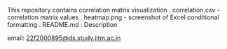This repository contains correlation matrix visualization
. correlation.csv - correlation matrix values
. heatmap.png - screenshot of Excel conditional formatting
. README.md : Description

email: 22f2000895@ds.study.iitm.ac.in
